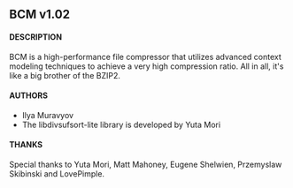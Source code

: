 ## BCM v1.02

#### DESCRIPTION
BCM is a high-performance file compressor that utilizes advanced context modeling
techniques to achieve a very high compression ratio. All in all, it's like a big
brother of the BZIP2.

#### AUTHORS
- Ilya Muravyov
- The libdivsufsort-lite library is developed by Yuta Mori

#### THANKS
Special thanks to Yuta Mori, Matt Mahoney, Eugene Shelwien, Przemyslaw Skibinski
and LovePimple.
